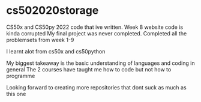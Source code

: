 # cs502020storage

CS50x and CS50py 2022 code that ive written. 
Week 8 website code is kinda corrupted
My final project was never completed.
Completed all the problemsets from week 1-9

I learnt alot from cs50x and cs50python

My biggest takeaway is the basic understanding of languages and coding in general
The 2 courses have taught me how to code but not how to programme

Looking forward to creating more repositories that dont suck as much as this one
